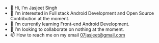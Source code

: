 - 👋 Hi, I’m Jasjeet Singh
- 👀 I’m interested in Full stack Android Development and Open Source Contribution at the moment.
- 🌱 I’m currently learning Front-end Android Development.
- 💞️ I’m looking to collaborate on nothing at the moment.
- 📫 How to reach me on my email 07jasjeet@gmail.com
